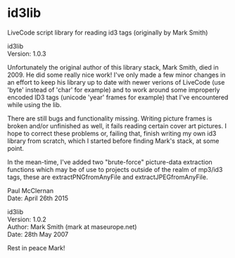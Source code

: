 # id3lib
LiveCode script library for reading id3 tags (originally by Mark Smith) <br>

id3lib <br>
Version: 1.0.3 <br>

Unfortunately the original author of this library stack, Mark Smith, died in 2009. He did some really nice work!
I've only made a few minor changes in an effort to keep his library up to date with newer verions of LiveCode 
(use 'byte' instead of 'char' for example) and to work around some improperly encoded ID3 tags (unicode 'year' frames for example) that I've encountered while using the lib. 

There are still bugs and functionality missing. Writing picture frames is broken and/or unfinished as well,
it fails reading certain cover art pictures. I hope to correct these problems or, failing that, finish writing 
my own id3 library from scratch, which I started before finding Mark's stack, at some point.

In the mean-time, I've added two "brute-force" picture-data extraction functions which may be of use to projects
outside of the realm of mp3/id3 tags, these are extractPNGfromAnyFile and extractJPEGfromAnyFile.

Paul McClernan <br>
Date: April 26th 2015

id3lib <br>
Version: 1.0.2 <br>
Author: Mark Smith (mark at maseurope.net) <br>
Date: 28th May 2007 <br>

Rest in peace Mark!


